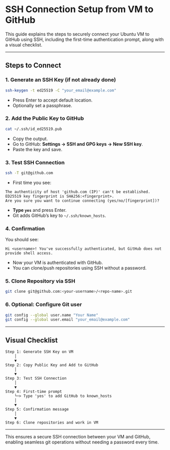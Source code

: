 # SSH Connection Setup from VM to GitHub

This guide explains the steps to securely connect your Ubuntu VM to GitHub using SSH, including the first-time authentication prompt, along with a visual checklist.

---

## Steps to Connect

### 1. Generate an SSH Key (if not already done)
```bash
ssh-keygen -t ed25519 -C "your_email@example.com"
```
- Press Enter to accept default location.
- Optionally set a passphrase.

### 2. Add the Public Key to GitHub
```bash
cat ~/.ssh/id_ed25519.pub
```
- Copy the output.
- Go to GitHub: **Settings → SSH and GPG keys → New SSH key**.
- Paste the key and save.

### 3. Test SSH Connection
```bash
ssh -T git@github.com
```
- First time you see:
```
The authenticity of host 'github.com (IP)' can't be established.
ED25519 key fingerprint is SHA256:<fingerprint>.
Are you sure you want to continue connecting (yes/no/[fingerprint])?
```
- **Type `yes`** and press Enter.
- Git adds GitHub’s key to `~/.ssh/known_hosts`.

### 4. Confirmation
You should see:
```
Hi <username>! You've successfully authenticated, but GitHub does not provide shell access.
```
- Now your VM is authenticated with GitHub.
- You can clone/push repositories using SSH without a password.

### 5. Clone Repository via SSH
```bash
git clone git@github.com:<your-username>/<repo-name>.git
```

### 6. Optional: Configure Git user
```bash
git config --global user.name "Your Name"
git config --global user.email "your_email@example.com"
```

---

## Visual Checklist

```text
Step 1: Generate SSH Key on VM
    │
    ▼
Step 2: Copy Public Key and Add to GitHub
    │
    ▼
Step 3: Test SSH Connection
    │
    ▼
Step 4: First-time prompt
    └─> Type 'yes' to add GitHub to known_hosts
    │
    ▼
Step 5: Confirmation message
    │
    ▼
Step 6: Clone repositories and work in VM
```

---

This ensures a secure SSH connection between your VM and GitHub, enabling seamless git operations without needing a password every time.

